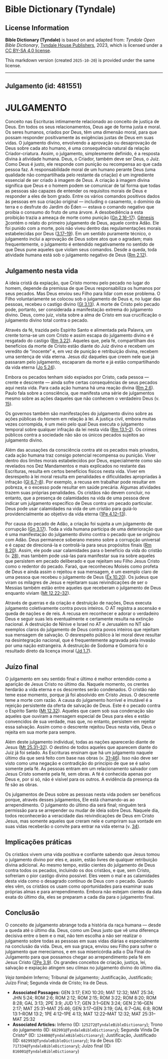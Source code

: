 # Bible Dictionary (Tyndale)

## License Information

**Bible Dictionary (Tyndale)** is based on and adapted from: _Tyndale Open Bible Dictionary_, [Tyndale House Publishers](https://tyndaleopenresources.com/), 2023, which is licensed under a [CC BY-SA 4.0 license](https://creativecommons.org/licenses/by-sa/4.0/legalcode.en).

This markdown version (created `2025-10-20`) is provided under the same license.



--------------------------------

## Julgamento (id: 481551)

JULGAMENTO
==========

Conceito nas Escrituras intimamente relacionado ao conceito de justiça de Deus. Em todos os seus relacionamentos, Deus age de forma justa e moral. Os seres humanos, criados por Deus, têm uma dimensão moral, para que possam responder positivamente às exigências justas de Deus em suas vidas. O julgamento divino, envolvendo a aprovação ou desaprovação de Deus sobre cada ato humano, é uma consequência natural da relação Criador\-criatura. Assim, o julgamento, simplesmente definido, é a resposta divina à atividade humana. Deus, o Criador, também deve ser Deus, o Juiz. Como Deus é justo, ele responde com punição ou recompensa ao que cada pessoa faz. A responsabilidade moral de um humano perante Deus (uma qualidade não compartilhada pelo restante da criação) é um ingrediente essencial de ser criado à imagem de Deus. A criação à imagem divina significa que Deus e o homem podem se comunicar de tal forma que todas as pessoas são capazes de entender os requisitos morais de Deus e responder a eles de bom grado. Entre os vários comandos positivos dados às pessoas em sua criação original — including o casamento, o domínio da terra e o desfrute do Jardim do Éden — estava o comando negativo que proibia o consumo do fruto de uma árvore. A desobediência a esta proibição trazia a ameaça de morte como punição ([Gn 2\.16–17](https://ref.ly/Gen2:16-Gen2:17)). [Gênesis 3](https://ref.ly/Gen3:1-Gen3:24)contém o relato do primeiro julgamento de Deus, aquele contra Adão. Ele foi punido com a morte, pois não viveu dentro das regulamentações morais estabelecidas por Deus ([3\.17–19](https://ref.ly/Gen3:17-Gen3:19)). Em um sentido puramente técnico, o julgamento inclui a aprovação de Deus sobre atos que o agradam; mais frequentemente, o julgamento é entendido negativamente no sentido de que Deus pune aqueles que violam seus comandos. Desde a queda, toda atividade humana está sob o julgamento negativo de Deus ([Rm 2\.12](https://ref.ly/Rom2:12)).

Julgamento nesta vida
---------------------

A ideia cristã da expiação, que Cristo morreu pelo pecado no lugar do homem, depende da premissa de que Deus responsabiliza os humanos por seus pecados. Mas Deus enviou seu Filho para lidar com esse problema. O Filho voluntariamente se colocou sob o julgamento de Deus e, no lugar das pessoas, recebeu o castigo divino ([Gl 3\.13](https://ref.ly/Gal3:13)). A morte de Cristo pelo pecado pode, portanto, ser considerada a manifestação extrema do julgamento divino. Deus, como juiz, visita sobre a alma de Cristo em sua crucificação o julgamento divino total contra o pecado.

Através da fé, trazida pelo Espírito Santo e alimentada pela Palavra, um crente torna\-se um com Cristo e assim escapa do julgamento divino e é resgatado do castigo ([Rm 3\.22](https://ref.ly/Rom3:22)). Aqueles que, pela fé, compartilham dos benefícios da morte de Cristo estão diante do Juiz divino e recebem um veredito de “inocente” e, em vez de punição e retribuição divina, recebem uma sentença de vida eterna. Jesus diz daqueles que creem nele que já passaram pelo julgamento, escaparam da morte e já estão compartilhando da vida eterna ([Jo 5\.24](https://ref.ly/John5:24)).

Embora os pecados tenham sido expiados por Cristo, cada pessoa — crente e descrente — ainda sofre certas consequências de seus pecados aqui nesta vida. Para cada ação humana há uma reação divina ([Rm 2\.6](https://ref.ly/Rom2:6)). Paulo fala sobre a consciência, que manifesta uma série de julgamentos mesmo sobre as ações daqueles que não conhecem o verdadeiro Deus (v. [15](https://ref.ly/Rom2:15)).

Os governos também são manifestações do julgamento divino sobre as ações públicas do homem em relação à lei. A justiça civil, embora muitas vezes corrompida, é um meio pelo qual Deus executa o julgamento temporal sobre qualquer infração da lei nesta vida ([Rm 13\.1–2](https://ref.ly/Rom13:1-Rom13:2)). Os crimes públicos contra a sociedade não são os únicos pecados sujeitos ao julgamento divino.

Além das acusações da consciência contra até os pecados mais privados, cada ação humana traz consigo potencial recompensa ou punição. Viver dentro dos limites morais estabelecidos por Deus, especialmente como são revelados nos Dez Mandamentos e mais explicados no restante das Escrituras, resulta em certos benefícios físicos nesta vida. Viver em desrespeito à lei moral resulta em penalidades e dificuldades apropriadas à infração ([Gl 6\.7–8](https://ref.ly/Gal6:7-Gal6:8)). Por exemplo, a recusa em trabalhar pode resultar em pobreza, e o excesso pode resultar em saúde precária. Algumas atividades trazem suas próprias penalidades. Os cristãos não devem concluir, no entanto, que a presença de calamidades na vida de uma pessoa deve indicar um julgamento específico de Deus contra um pecado particular. Deus pode usar calamidades na vida de um cristão para guiá\-lo providencialmente ao objetivo da vida eterna ([1Pe 4\.12–13](https://ref.ly/1Pet4:12-1Pet4:13)).

Por causa do pecado de Adão, a criação foi sujeita a um julgamento de corrupção ([Gn 3\.17](https://ref.ly/Gen3:17)). Toda a vida humana participa de uma deterioração que é uma manifestação do julgamento divino contra o pecado que se originou com Adão. Deus permanece soberano mesmo sobre a corrupção universal e é capaz de direcioná\-la e controlá\-la para seus propósitos finais ([Rm 8\.20](https://ref.ly/Rom8:20)). Assim, ele pode usar calamidades para o benefício da vida do cristão (v. [28](https://ref.ly/Rom8:28)), mas também pode usá\-las para manifestar sua ira sobre aqueles que persistem em pecado deliberado e que rejeitam seu Filho Jesus Cristo como o redentor do pecado. Faraó, que reconheceu Moisés como profeta de Deus e ainda assim o rejeitou e sua mensagem, é um exemplo claro de uma pessoa que recebeu o julgamento de Deus ([Êx 10\.20](https://ref.ly/Exod10:20)). Os judeus que viram os milagres de Jesus e rejeitaram suas reivindicações de ser o Messias também estão entre aqueles que receberam o julgamento de Deus enquanto viviam ([Mt 12\.22–32](https://ref.ly/Matt12:22-Matt12:32)).

Através de guerras e da criação e destruição de nações, Deus executa julgamento coletivamente contra povos inteiros. O AT registra a ascensão e queda de nações e de reis. A recusa em reconhecer e adorar o verdadeiro Deus e seguir suas leis eventualmente e certamente resulta na extinção nacional. A destruição de Nínive e Israel no AT e Jerusalém no NT são exemplos claros do julgamento de Deus contra povos inteiros que rejeitam sua mensagem de salvação. O desrespeito público à lei moral deve resultar na desintegração nacional, que é frequentemente agravada pela invasão por uma nação estrangeira. A destruição de Sodoma e Gomorra foi o resultado direto da licença imoral ([Jd 1\.7](https://ref.ly/Jude1:7)).

Juízo final
-----------

O julgamento em seu sentido final e último é melhor entendido como a aparição de Jesus Cristo no último dia. Naquele momento, os crentes herdarão a vida eterna e os descrentes serão condenados. O cristão não teme esse momento, porque já foi absolvido em Cristo Jesus. O descrente teme a morte com razão. A causa do julgamento horrível e imutável é a rejeição persistente da oferta de salvação de Deus. Este é o pecado contra o Espírito Santo ([Mt 12\.32](https://ref.ly/Matt12:32)). Aqueles que caem sob sua condenação são aqueles que ouviram a mensagem especial de Deus para eles e estão convencidos de sua verdade, mas que, no entanto, persistem em rejeitar essa salvação. Assim como o descrente rejeitou Deus nesta vida, Deus o rejeita em sua morte para sempre.

Além deste julgamento individual, todas as nações aparecerão diante de Jesus ([Mt 25\.31–32](https://ref.ly/Matt25:31-Matt25:32)). O destino de todos aqueles que aparecem diante do Juiz já foi selado. As Escrituras ensinam que há um julgamento naquele último dia que será feito com base nas obras (v. [31–46](https://ref.ly/Matt25:31-Matt25:46)). Isso não deve ser visto como uma negação e contradição do princípio de que se é salvo somente pela fé. As pessoas entram em um relacionamento salvador com Jesus Cristo somente pela fé, sem obras. A fé é conhecida apenas por Deus e, por si só, não é visível para os outros. A evidência da presença da fé são as obras.

Os julgamentos de Deus sobre as pessoas nesta vida podem ser benéficos porque, através desses julgamentos, Ele está chamando\-as ao arrependimento. O julgamento do último dia será final; ninguém terá permissão para se arrepender ou mudar de ideia sobre Deus. Naquele dia, todos reconhecerão a veracidade das reivindicações de Deus em Cristo Jesus, mas somente aqueles que creram nele e cumpriram sua vontade em suas vidas receberão o convite para entrar na vida eterna (v. [34](https://ref.ly/Matt25:34)).

Implicações práticas
--------------------

Os cristãos vivem uma vida positiva e confiante sabendo que Jesus tomou o julgamento divino por eles e, assim, estão livres de qualquer retribuição divina adicional. Ao mesmo tempo, estão cientes do julgamento de Deus contra todos os pecados, incluindo os dos cristãos, e que, sem Cristo, sofreriam o pior castigo divino possível. Eles veem o mal e as calamidades desta vida como o desagrado contínuo de Deus com o pecado. Quando eles vêm, os cristãos os usam como oportunidades para examinar suas próprias almas e para arrependimento. Embora não estejam cientes da data exata do último dia, eles se preparam a cada dia para o julgamento final.

Conclusão
---------

O conceito de julgamento abrange toda a história da raça humana — desde a queda até o último dia. Deus, como um Deus justo que vê uma diferença decisiva entre o bem e o mal, não tem escolha a não ser realizar o julgamento sobre todas as pessoas em suas vidas diárias e especialmente na conclusão da vida. Deus, em sua graça, enviou seu Filho para sofrer o julgamento que merecíamos, e em sua misericórdia adia o Dia Final do Julgamento para que possamos chegar ao arrependimento pela fé em Jesus Cristo ([2Pe 3\.9](https://ref.ly/2Pet3:9)). Os grandes conceitos de criação, justiça, lei, salvação e expiação atingem seu clímax no julgamento divino do último dia.

*Veja também* Inferno; Tribunal de julgamento; Justificação, Justificado; Juízo Final; Segunda vinda de Cristo; Ira de Deus.

* **Associated Passages:** GEN 3:17; EXO 10:20; MAT 12:32; MAT 25:34; JHN 5:24; ROM 2:6; ROM 2:12; ROM 2:15; ROM 3:22; ROM 8:20; ROM 8:28; GAL 3:13; 2PE 3:9; JUD 1:7; GEN 3:1–GEN 3:24; GEN 2:16–GEN 2:17; MAT 25:31–MAT 25:46; GEN 3:17–GEN 3:19; GAL 6:7–GAL 6:8; ROM 13:1–ROM 13:2; 1PE 4:12–1PE 4:13; MAT 12:22–MAT 12:32; MAT 25:31–MAT 25:32
* **Associated Articles:** Inferno (ID: `125272@TyndaleBibleDictionary`); Trono do julgamento (ID: `682991@TyndaleBibleDictionary`); Segunda Vinda De Cristo* (ID: `124408@TyndaleBibleDictionary`); Justificação, Justificado (ID: `682993@TyndaleBibleDictionary`); Ira de Deus (ID: `717334@TyndaleBibleDictionary`); Juízo final (ID: `816001@TyndaleBibleDictionary`)

